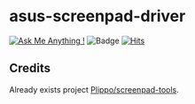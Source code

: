 # asus-screenpad-driver

[![Ask Me Anything !](https://img.shields.io/badge/Ask%20about-anything-1abc9c.svg)](https://github.com/asus-linux-drivers/asus-screenpad-driver/issues/new/choose)
![Badge](https://hitscounter.dev/api/hit?url=https%3A%2F%2Fgithub.com%2Fasus-linux-drivers%2Fasus-screenpad-driver&label=Visitors&icon=suit-heart-fill&color=%23e35d6a)
[![Hits](https://hits.seeyoufarm.com/api/count/incr/badge.svg?url=https%3A%2F%2Fgithub.com%2Fasus-linux-drivers%2Fasus-screenpad-driver&count_bg=%2379C83D&title_bg=%23555555&icon=&icon_color=%23E7E7E7&title=hits&edge_flat=false)](https://hits.seeyoufarm.com)        

## Credits

Already exists project [Plippo/screenpad-tools](https://github.com/Plippo/screenpad-tools).
